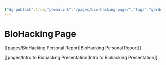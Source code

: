 ```yaml
---
{"dg-publish":true,"permalink":"/pages/bio-hacking-page/","tags":"gardenEntry","dgHomeLink":true,"dgPassFrontmatter":false}
---
```



# BioHacking Page

[[pages/BioHacking Personal Report|BioHacking Personal Report]]

[[pages/Intro to Biohacking Presentation|Intro to Biohacking Presentation]]

